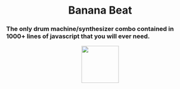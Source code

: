<p align="center">
<h1 align="center">Banana Beat</h1>
</p>

<p align="center">
  <h3> The only drum machine/synthesizer combo contained in 1000+ lines of javascript that you will ever need.</h3>
  </p>

<p align="center">
<img src="https://68.media.tumblr.com/tumblr_mac1m0fkEE1rfjowdo1_500.gif" width="100px"/>
  </p>

